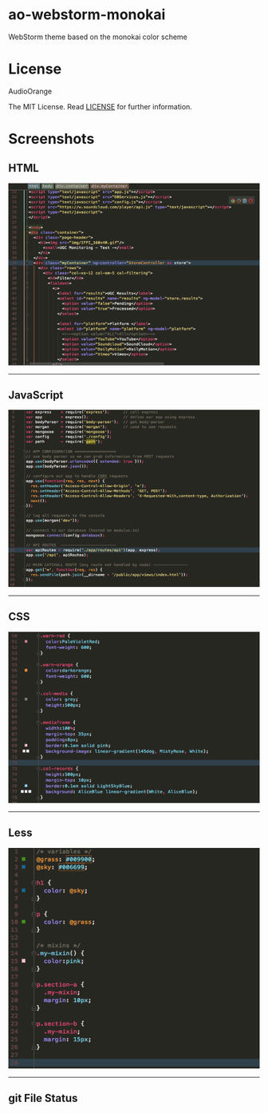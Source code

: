 # ao-webstorm-monokai


WebStorm theme based on the monokai color scheme


# License
AudioOrange

The MIT License. Read [LICENSE](LICENSE) for further information.



# Screenshots

## HTML

![html](images/html.png)

---
## JavaScript

![html](images/javascript.png)

---
## CSS

![html](images/css.png)

---
## Less

![html](images/css-less.png)

---
## git File Status
